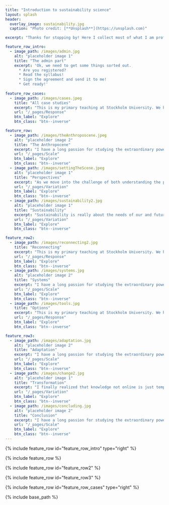 ```yaml
---
title: "Introduction to sustainability science"
layout: splash
header:
  overlay_image: sustainability.jpg
  caption: "Photo credit: [**Unsplash**](https://unsplash.com)"

excerpt: "Thanks for stopping by! Here I collect most of what I am professionally interested in and currently pursuing. I hope you will find something useful or entertaining. **Sincerely, Jon Norberg**"

feature_row_intro:
  - image_path: /images/admin.jpg
    alt: "placeholder image 1"
    title: "The admin part"
    excerpt: 'Ok, we need to get some things sorted out.
      * Are you registered?
      * Read the syllabus!
      * Sign the agreement and send it to me!
      * Get ready!'
    
feature_row_cases:
  - image_path: /images/cases.jpeg
    title: "All case studies"
    excerpt: "This is my primary teaching at Stockholm University. We have some amazing people at my department and an amazing Master program. For those that cannot get into that one, I have compressed parts of it into an online course (that you can get university credits for)."
    url: "/_pages/Response"
    btn_label: "Explore"
    btn_class: "btn--inverse"

feature_row:
  - image_path: /images/theAnthroposcene.jpeg
    alt: "placeholder image 2"
    title: "The Anthropocene"
    excerpt: "I have a long passion for studying the extraordinary powerful and beautiful processes that make up complex adaptive systems. I primarlily use this knowledge to understand the criteria for selforganized sustainability. I use this material to teach a graduate course"
    url: "/_pages/Scale"
    btn_label: "Explore"
    btn_class: "btn--inverse"
  - image_path: /images/settingTheScene.jpeg
    alt: "placeholder image 1"
    title: "Perspectives"
    excerpt: "As we move into the challenge of both understanding the problem, as well as how to arrive at solutions, we are first going to make a stop and think about perspectives. From a fundamental mechanism of learning, to the transdisciplinary approach, the ability to change perspective provides both understanding as well as empathy"
    url: "/_pages/Variation"
    btn_label: "Explore"
    btn_class: "btn--inverse"
  - image_path: /images/sustainability2.jpg
    alt: "placeholder image 1"
    title: "Sustainability"
    excerpt: "Sustainability is really about the needs of our and future generations. To be able to state this clearly so that it can affect actions efficiently is more difficult than one might hope. "
    url: "/_pages/Variation"
    btn_label: "Explore"
    btn_class: "btn--inverse"

feature_row2:
  - image_path: /images/reconnecting2.jpg
    title: "Reconnecting"
    excerpt: "This is my primary teaching at Stockholm University. We have some amazing people at my department and an amazing Master program. For those that cannot get into that one, I have compressed parts of it into an online course (that you can get university credits for)."
    url: "/_pages/Response"
    btn_label: "Explore"
    btn_class: "btn--inverse"
  - image_path: /images/systems.jpg
    alt: "placeholder image 2"
    title: "Systems"
    excerpt: "I have a long passion for studying the extraordinary powerful and beautiful processes that make up complex adaptive systems. I primarlily use this knowledge to understand the criteria for selforganized sustainability. I use this material to teach a graduate course"
    url: "/_pages/Scale"
    btn_label: "Explore"
    btn_class: "btn--inverse"
  - image_path: /images/tools.jpg
    title: "Options"
    excerpt: "This is my primary teaching at Stockholm University. We have some amazing people at my department and an amazing Master program. For those that cannot get into that one, I have compressed parts of it into an online course (that you can get university credits for)."
    url: "/_pages/Response"
    btn_label: "Explore"
    btn_class: "btn--inverse"

feature_row3:
  - image_path: /images/adaptation.jpg
    alt: "placeholder image 2"
    title: "Adaptation"
    excerpt: "I have a long passion for studying the extraordinary powerful and beautiful processes that make up complex adaptive systems. I primarlily use this knowledge to understand the criteria for selforganized sustainability. I use this material to teach a graduate course"
    url: "/_pages/Scale"
    btn_label: "Explore"
    btn_class: "btn--inverse"
  - image_path: /images/change2.jpg
    alt: "placeholder image 1"
    title: "Transformation"
    excerpt: "I finally realized that knowledge not online is just temporally archived (inside me). So, for the better or worse, here is where I put thoughts and ideas to share"
    url: "/_pages/Variation"
    btn_label: "Explore"
    btn_class: "btn--inverse"
  - image_path: /images/concluding.jpg
    alt: "placeholder image 2"
    title: "Conclusion"
    excerpt: "I have a long passion for studying the extraordinary powerful and beautiful processes that make up complex adaptive systems. I primarlily use this knowledge to understand the criteria for selforganized sustainability. I use this material to teach a graduate course"
    url: "/_pages/Scale"
    btn_label: "Explore"
    btn_class: "btn--inverse"
---
```


{% include feature_row id="feature_row_intro" type="right" %}

{% include feature_row %}

{% include feature_row id="feature_row2" %}

{% include feature_row id="feature_row3" %}

{% include feature_row id="feature_row_cases" type="right" %}

{% include base_path %}
